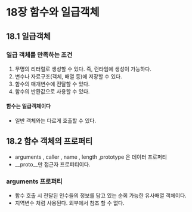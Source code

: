 # 18장 함수와 일급객체 

## 18.1 일급객체

### 일급 객체를 만족하는 조건

1.	무명의 리터럴로 생성할 수 있다. 즉, 런타임에 생성이 가능하다.
2.	변수나 자료구조(객체, 배열 등)에 저장할 수 있다.
3.	함수의 매개변수에 전달할 수 있다.
4.	함수의 반환값으로 사용할 수 있다.

#### 함수는 일급객체이다

- 일반 객체와는 다르게 호출할 수 있다.

## 18.2 함수 객체의 프로퍼티

- arguments , caller , name , length ,prototype 은 데이터 프로퍼티 
- __proto__만 접근자 프로퍼티이다.

### arguments 프로퍼티

- 함수 호출 시 전달된 인수들의 정보를 담고 있는 순회 가능한 유사배열 객체이다.
- 지역변수 처럼 사용된다. 외부에서 참조 할 수 없다.

